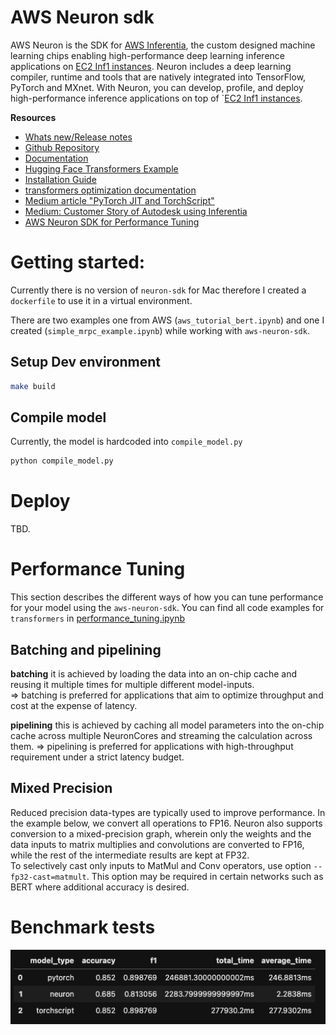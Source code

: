 # AWS Neuron sdk

AWS Neuron is the SDK for [AWS Inferentia](https://aws.amazon.com/machine-learning/inferentia/), the custom designed machine learning chips enabling high-performance deep learning inference applications on [EC2 Inf1 instances](https://aws.amazon.com/ec2/instance-types/inf1/). Neuron includes a deep learning compiler, runtime and tools that are natively integrated into TensorFlow, PyTorch and MXnet. With Neuron, you can develop, profile, and deploy high-performance inference applications on top of `[EC2 Inf1 instances](https://aws.amazon.com/ec2/instance-types/inf1/).

**Resources**
* [Whats new/Release notes](https://awsdocs-neuron.readthedocs-hosted.com/en/latest/release-notes/index.html#neuron-whatsnew)
* [Github Repository](https://github.com/aws/aws-neuron-sdk)
* [Documentation](https://awsdocs-neuron.readthedocs-hosted.com/en/latest/neuron-intro/get-started.html)
* [Hugging Face Transformers Example](https://awsdocs-neuron.readthedocs-hosted.com/en/latest/neuron-guide/neuron-frameworks/pytorch-neuron/tutorials/tutorial-torchserve.html)
* [Installation Guide](https://awsdocs-neuron.readthedocs-hosted.com/en/latest/neuron-intro/install-pytorch.html?highlight=install)
* [transformers optimization documentation](https://huggingface.co/transformers/serialization.html?highlight=onnx)
* [Medium article "PyTorch JIT and TorchScript"](https://towardsdatascience.com/pytorch-jit-and-torchscript-c2a77bac0fff)
* [Medium: Customer Story of Autodesk using Inferentia](https://jineemocha.medium.com/how-we-used-aws-inferentia-to-boost-pytorch-nlp-model-performance-by-4-9x-9f79f5314ca8)
* [AWS Neuron SDK for Performance Tuning](https://awsdocs-neuron.readthedocs-hosted.com/en/latest/neuron-guide/perf/performance-tuning.html?highlight=matmul#mixed-precision)
# Getting started:

Currently there is no version of `neuron-sdk` for Mac therefore I created a `dockerfile` to use it in a virtual environment. 

There are two examples one from AWS (`aws_tutorial_bert.ipynb`) and one I created (`simple_mrpc_example.ipynb`) while working with `aws-neuron-sdk`. 


## Setup Dev environment

```Bash
make build
```
## Compile model

Currently, the model is hardcoded into `compile_model.py`

```bash
python compile_model.py
```



# Deploy

TBD.

# Performance Tuning

This section describes the different ways of how you can tune performance for your model using the `aws-neuron-sdk`. You can find all code examples for `transformers` in [performance_tuning.ipynb](./performance_tuning.ipynb)


## Batching and pipelining

**batching** it is achieved by loading the data into an on-chip cache and reusing it multiple times for multiple different model-inputs.  
=> batching is preferred for applications that aim to optimize throughput and cost at the expense of latency.  

**pipelining** this is achieved by caching all model parameters into the on-chip cache across multiple NeuronCores and streaming the calculation across them.
=>  pipelining is preferred for applications with high-throughput requirement under a strict latency budget.

## Mixed Precision

Reduced precision data-types are typically used to improve performance. In the example below, we convert all operations to FP16. Neuron also supports conversion to a mixed-precision graph, wherein only the weights and the data inputs to matrix multiplies and convolutions are converted to FP16, while the rest of the intermediate results are kept at FP32.  
To selectively cast only inputs to MatMul and Conv operators, use option `--fp32-cast=matmult`. This option may be required in certain networks such as BERT where additional accuracy is desired.




# Benchmark tests

![test](./test.png)
